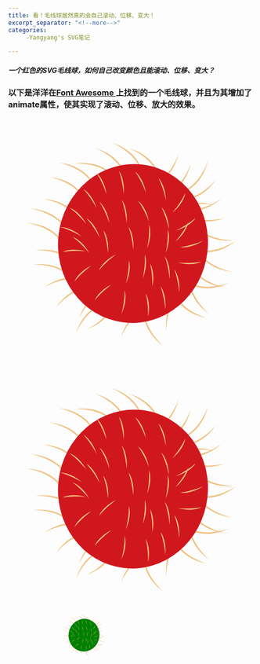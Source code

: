 ```yaml
---
title: 看！毛线球居然真的会自己滚动、位移、变大！
excerpt_separator: "<!--more-->"
categories:
     -Yangyang's SVG笔记

---
```


##### 一个红色的SVG毛线球，如何自己改变颜色且能滚动、位移、变大？
<!--more-->

### 以下是洋洋在[Font Awesome ](https://fontawesome.com/)上找到的一个毛线球，并且为其增加了animate属性，使其实现了滚动、位移、放大的效果。


<div>
	<svg t="1606134366955" class="icon" viewBox="0 0 1024 1024" version="1.1" xmlns="http://www.w3.org/2000/svg" p-id="5844" width="500" height="500"><path d="M371.76 335.7c8.38-30.75-25.58-134.24-158.12-150.23 48.52 12 106.37 37 136 85.3 7.71 13.72 15.95 37.23 22.12 64.93zM314.41 479.09c6.76-31.15-32.57-132.72-165.76-141.75 49.08 9.43 108.15 31.38 140.35 78.06 8.34 13.3 17.8 36.36 25.41 63.69zM561.18 276.62c13.59-28.84-1.88-136.62-129.63-175.41 45.7 20.23 98.33 54.9 119.17 107.63 5.16 14.84 9.19 39.44 10.46 67.78zM333.55 392.72c7.84-30.89-27.92-133.77-160.71-147.45 48.71 11.15 107 35.14 137.51 82.92 7.9 13.58 16.55 36.96 23.2 64.53zM259.54 519.11C266.3 488 227 386.39 93.78 377.36c49.07 9.44 108.15 31.38 140.32 78.06 8.37 13.3 17.83 36.36 25.44 63.69zM650.54 784.84c-28.59-14.1-136.66-0.5-177.64 126.54 21-45.33 56.61-97.35 109.69-117.26 14.93-4.91 39.59-8.51 67.95-9.28zM304.88 655.29c0.14-31.88-59.45-123-191.61-104.19 50-1 112.32 8.2 153.48 47.18 10.96 11.27 25.01 31.86 38.13 57.01zM473.31 711.2c-28.59-14.1-136.66-0.51-177.64 126.54 21-45.33 56.61-97.35 109.69-117.27 14.93-4.9 39.64-8.47 67.95-9.27zM292.12 715.32c0.13-31.88-59.45-123.05-191.61-104.19 50-1 112.31 8.2 153.48 47.18 11.01 11.27 25.01 31.86 38.13 57.01z" fill="#F1C182" p-id="5845"></path><path d="M635.2 300.38c13.59-28.83-1.89-136.64-129.63-175.41 45.69 20.24 98.32 54.91 119.16 107.63 5.17 14.84 9.2 39.4 10.47 67.78zM494.82 300.38c13.59-28.83-1.88-136.64-129.63-175.41 45.7 20.24 98.33 54.91 119.17 107.63 5.16 14.84 9.19 39.4 10.46 67.78zM655.4 438.64c4.31-31.58 76-113.57 204.25-76.51-49.34-7.92-112.36-7.5-158.56 25.36-12.41 9.64-29.19 28.07-45.69 51.15zM246.78 579.14C253.53 548 214.2 446.43 81 437.39c49.08 9.44 108.16 31.38 140.32 78.07 8.38 13.29 17.85 36.36 25.46 63.68zM403.65 719.13C380.05 697.7 272.43 681 198 791.81c32.71-37.78 81.25-78 137.76-82.49 15.72-0.6 40.42 2.74 67.89 9.81zM460.55 771.23c-28.59-14.1-136.66-0.5-177.64 126.54 21-45.33 56.61-97.35 109.69-117.26 14.93-4.91 39.59-8.51 67.95-9.28z" fill="#F1C182" p-id="5846"></path><path d="M469.5 293.84c0.14-31.88-59.45-123-191.61-104.19 50-1 112.32 8.21 153.49 47.18 10.95 11.27 25 31.86 38.12 57.01zM369.25 710.25c-14.35-28.46-108.83-82.64-218-5.84C195.3 680.85 255 660.73 309.4 676.76c14.87 5.07 36.74 17.04 59.85 33.49zM711.37 646.45c9.72 30.36 94.56 98.66 214.43 39.88-47.22 16.37-109.36 26.91-160.56 2.56-13.89-7.33-33.62-22.57-53.87-42.44z" fill="#F1C182" p-id="5847"></path><path d="M775.36 699.26c-31.83-1.81-126 52.93-114.07 185.89 1.64-49.94 14.07-111.73 55.15-150.8 11.82-10.35 33.12-23.3 58.92-35.09z" fill="#F1C182" p-id="5848"></path><path d="M683.28 669.54c-11 29.91 13.79 136 144.42 163.44-47.28-16.17-102.7-46.12-128.09-96.83-6.43-14.33-12.61-38.49-16.33-66.61zM735.18 520.24c16.3 27.39 114.34 74.85 217.91-9.38-42.33 26.57-100.5 50.81-155.87 38.61-15.22-4.02-37.84-14.47-62.04-29.23zM773.61 607.36c-22.24 22.84-42.7 129.81 65.46 208-36.62-34-75.09-83.92-77.63-140.56-0.05-15.66 4.14-40.23 12.17-67.44z" fill="#F1C182" p-id="5849"></path><path d="M756.27 395.65c-1.8 31.83 52.94 126 185.9 114.08-49.95-1.64-111.73-14.07-150.81-55.15-10.36-11.83-23.3-33.13-35.09-58.93zM583.66 742.44c-22.24 22.83-42.71 129.81 65.46 208-36.62-34-75.1-83.92-77.63-140.56-0.06-15.66 4.14-40.24 12.17-67.44zM595.81 328.56c29.5 12.06 136.36-9 168.38-138.63C746.38 236.62 714.51 291 663 314.56c-14.6 5.94-39 11.25-67.19 14zM544.76 287.28c29.51 12.07 136.36-9 168.38-138.62-17.81 46.69-49.68 101.06-101.24 124.63-14.55 5.93-38.9 11.25-67.14 13.99z" fill="#F1C182" p-id="5850"></path><path d="M667.27 317.3c29.51 12.07 136.36-9 168.38-138.63-17.81 46.69-49.65 101.06-101.24 124.64-14.55 5.93-38.9 11.24-67.14 13.99zM748.51 558.43c-7.84 30.89 27.92 133.77 160.71 147.44-48.71-11.14-107-35.13-137.51-82.91-7.9-13.58-16.55-36.96-23.2-64.53zM776.58 493.39c-7.84 30.9 27.92 133.77 160.72 147.45-48.72-11.14-107-35.13-137.51-82.91-7.91-13.59-16.56-36.93-23.21-64.54zM449.4 698.24c15.09 28.08 5.28 136.55-120.27 181.94 44.58-22.59 95.32-60 113.37-113.71 4.38-15.09 7.12-39.87 6.9-68.23z" fill="#F1C182" p-id="5851"></path><path d="M661.91 326.08c23.22 21.83 130.54 40.43 206.88-69.08-33.37 37.2-82.6 76.54-139.19 80.07-15.71 0.33-40.35-3.44-67.69-10.99zM696.2 351.71c5.95 31.32 81.84 109.45 208 65.72-48.86 10.49-111.82 13.37-159.67-17-12.93-9-30.65-26.53-48.33-48.72z" fill="#F1C182" p-id="5852"></path><path d="M673.84 352.59c17.25 26.8 116.88 70.81 217.45-17-41.38 28-98.67 54.29-154.42 44-15.32-3.44-38.33-13.06-63.03-27z" fill="#F1C182" p-id="5853"></path><path d="M481.722356 851.583541a313.29 331.43 7 1 0 80.782313-657.919142 313.29 331.43 7 1 0-80.782313 657.919142Z" fill="#D0171E" p-id="5854"></path><path d="M369.66 229c20.4 15.08 38.87 57.72 41 88.71 0.08-4.13-17.27-53.95-41-88.71z" fill="#F1C182" p-id="5855"></path><path d="M462.61 220.37c16.5 19.28 24.91 65 20 95.65 1.04-4.02-4.67-56.49-20-95.65zM531.16 223.87c21 14.23 41.2 56.08 44.57 87-0.07-4.21-19.44-53.28-44.57-87zM628.47 250.06c18.58 17.29 32.12 61.73 30.72 92.76 0.58-4.12-11.05-55.59-30.72-92.76zM782.9 416.93c-12.51 22.07-52.6 45.55-83.11 51.38 4.15-0.4 51.51-23.63 83.11-51.38zM314.57 296.55c22.64 11.46 48 50.41 55.23 80.61-0.59-4.16-26.03-50.35-55.23-80.61zM257.2 374.34c24.41 6.93 56.7 40.34 69.58 68.61-1.37-3.95-35.15-44.47-69.58-68.61zM218.62 454.59c25.28-2.11 67.28 17.77 89.29 39.69-2.67-3.21-48.56-29.23-89.29-39.69zM636.79 700.94c16.49 19.28 24.91 65 20 95.64 1.04-4.03-4.68-56.48-20-95.64zM721.2 537.39c24.74 5.62 69.1-8.21 94-26.84-3.13 2.8-52.2 22.17-94 26.84zM740.42 312.79c-2.21 25.27-28.95 63.28-54.28 81.25 3.61-2.04 37.06-42.89 54.28-81.25zM382 350.1c20.41 15.08 38.87 57.72 41 88.71 0.13-4.16-17.23-53.99-41-88.71zM475 341.43c16.5 19.28 24.91 65 20 95.65 1-4.08-4.68-56.49-20-95.65zM543.54 344.93c21 14.24 41.2 56.08 44.57 87-0.06-4.21-19.44-53.28-44.57-87zM640.86 371.12c18.57 17.29 32.11 61.74 30.71 92.77 0.58-4.13-11.05-55.6-30.71-92.77zM327 417.61c22.64 11.46 48 50.41 55.23 80.61-0.64-4.12-26.08-50.35-55.23-80.61zM269.58 495.4c24.41 6.94 56.7 40.35 69.58 68.61-1.37-3.94-35.16-44.47-69.58-68.61z" fill="#F1C182" p-id="5856"></path><path d="M752.81 433.85c-2.22 25.27-28.95 63.28-54.29 81.25 3.61-2.1 37.06-42.89 54.29-81.25zM807.35 598.47c-21.86 12.87-68.32 13.19-97.67 3 3.79 1.73 56.44 5.26 97.67-3zM571.1 569.55c10.27 23.2 5.23 69.39-8.27 97.36 2.17-3.57 11.72-55.45 8.27-97.36zM694.74 631c16.5 19.28 24.91 65 20 95.65 1.04-4.01-4.67-56.46-20-95.65zM575.37 731.75c14.23 21 17.47 67.36 9.15 97.29 1.48-3.9 1.69-56.66-9.15-97.29zM486.61 718.25c9.13 23.67 1.86 69.56-13 96.85 2.39-3.46 14.39-54.82 13-96.85zM228.11 557.8c22-12.58 68.49-12.27 97.7-1.69-3.81-1.77-56.36-6.01-97.7 1.69zM277.92 680.76c8.09-24 43-54.71 71.85-66.23-4 1.18-46.1 32.99-71.85 66.23zM362.5 759.24c8.09-24 43-54.71 71.85-66.23-4 1.18-46.1 32.99-71.85 66.23zM654.75 576c16.5 19.28 24.91 65 20 95.65 1.04-4.03-4.67-56.48-20-95.65zM589.07 444.62c10.27 23.2 5.23 69.4-8.27 97.37 2.2-3.57 11.72-55.46 8.27-97.37zM666.92 464.12c10.27 23.2 5.23 69.4-8.27 97.37 2.15-3.57 11.72-55.49 8.27-97.37zM502.75 453.32c16.5 19.28 24.91 65 20 95.65 1.04-4.04-4.67-56.49-20-95.65zM397 466.67c16.5 19.28 24.91 65 20 95.65 1.08-4.04-4.63-56.49-20-95.65zM593.34 606.82c14.23 21 17.47 67.37 9.15 97.29 1.51-3.89 1.69-56.65-9.15-97.29zM504.57 593.33c9.14 23.67 1.86 69.56-13 96.85 2.35-3.46 14.43-54.83 13-96.85zM380.46 634.31c8.1-24 43-54.71 71.85-66.22-3.99 1.17-46.09 32.98-71.85 66.22z" fill="#F1C182" p-id="5857"></path>
	</svg>
</div>

<div>	<svg t="1606134366955" class="icon" viewBox="0 0 1024 1024" version="1.1" xmlns="http://www.w3.org/2000/svg" p-id="5844" width="500" height="500"><path d="M371.76 335.7c8.38-30.75-25.58-134.24-158.12-150.23 48.52 12 106.37 37 136 85.3 7.71 13.72 15.95 37.23 22.12 64.93zM314.41 479.09c6.76-31.15-32.57-132.72-165.76-141.75 49.08 9.43 108.15 31.38 140.35 78.06 8.34 13.3 17.8 36.36 25.41 63.69zM561.18 276.62c13.59-28.84-1.88-136.62-129.63-175.41 45.7 20.23 98.33 54.9 119.17 107.63 5.16 14.84 9.19 39.44 10.46 67.78zM333.55 392.72c7.84-30.89-27.92-133.77-160.71-147.45 48.71 11.15 107 35.14 137.51 82.92 7.9 13.58 16.55 36.96 23.2 64.53zM259.54 519.11C266.3 488 227 386.39 93.78 377.36c49.07 9.44 108.15 31.38 140.32 78.06 8.37 13.3 17.83 36.36 25.44 63.69zM650.54 784.84c-28.59-14.1-136.66-0.5-177.64 126.54 21-45.33 56.61-97.35 109.69-117.26 14.93-4.91 39.59-8.51 67.95-9.28zM304.88 655.29c0.14-31.88-59.45-123-191.61-104.19 50-1 112.32 8.2 153.48 47.18 10.96 11.27 25.01 31.86 38.13 57.01zM473.31 711.2c-28.59-14.1-136.66-0.51-177.64 126.54 21-45.33 56.61-97.35 109.69-117.27 14.93-4.9 39.64-8.47 67.95-9.27zM292.12 715.32c0.13-31.88-59.45-123.05-191.61-104.19 50-1 112.31 8.2 153.48 47.18 11.01 11.27 25.01 31.86 38.13 57.01z" fill="#F1C182" p-id="5845"></path><path d="M635.2 300.38c13.59-28.83-1.89-136.64-129.63-175.41 45.69 20.24 98.32 54.91 119.16 107.63 5.17 14.84 9.2 39.4 10.47 67.78zM494.82 300.38c13.59-28.83-1.88-136.64-129.63-175.41 45.7 20.24 98.33 54.91 119.17 107.63 5.16 14.84 9.19 39.4 10.46 67.78zM655.4 438.64c4.31-31.58 76-113.57 204.25-76.51-49.34-7.92-112.36-7.5-158.56 25.36-12.41 9.64-29.19 28.07-45.69 51.15zM246.78 579.14C253.53 548 214.2 446.43 81 437.39c49.08 9.44 108.16 31.38 140.32 78.07 8.38 13.29 17.85 36.36 25.46 63.68zM403.65 719.13C380.05 697.7 272.43 681 198 791.81c32.71-37.78 81.25-78 137.76-82.49 15.72-0.6 40.42 2.74 67.89 9.81zM460.55 771.23c-28.59-14.1-136.66-0.5-177.64 126.54 21-45.33 56.61-97.35 109.69-117.26 14.93-4.91 39.59-8.51 67.95-9.28z" fill="#F1C182" p-id="5846"></path><path d="M469.5 293.84c0.14-31.88-59.45-123-191.61-104.19 50-1 112.32 8.21 153.49 47.18 10.95 11.27 25 31.86 38.12 57.01zM369.25 710.25c-14.35-28.46-108.83-82.64-218-5.84C195.3 680.85 255 660.73 309.4 676.76c14.87 5.07 36.74 17.04 59.85 33.49zM711.37 646.45c9.72 30.36 94.56 98.66 214.43 39.88-47.22 16.37-109.36 26.91-160.56 2.56-13.89-7.33-33.62-22.57-53.87-42.44z" fill="#F1C182" p-id="5847"></path><path d="M775.36 699.26c-31.83-1.81-126 52.93-114.07 185.89 1.64-49.94 14.07-111.73 55.15-150.8 11.82-10.35 33.12-23.3 58.92-35.09z" fill="#F1C182" p-id="5848"></path><path d="M683.28 669.54c-11 29.91 13.79 136 144.42 163.44-47.28-16.17-102.7-46.12-128.09-96.83-6.43-14.33-12.61-38.49-16.33-66.61zM735.18 520.24c16.3 27.39 114.34 74.85 217.91-9.38-42.33 26.57-100.5 50.81-155.87 38.61-15.22-4.02-37.84-14.47-62.04-29.23zM773.61 607.36c-22.24 22.84-42.7 129.81 65.46 208-36.62-34-75.09-83.92-77.63-140.56-0.05-15.66 4.14-40.23 12.17-67.44z" fill="#F1C182" p-id="5849"></path><path d="M756.27 395.65c-1.8 31.83 52.94 126 185.9 114.08-49.95-1.64-111.73-14.07-150.81-55.15-10.36-11.83-23.3-33.13-35.09-58.93zM583.66 742.44c-22.24 22.83-42.71 129.81 65.46 208-36.62-34-75.1-83.92-77.63-140.56-0.06-15.66 4.14-40.24 12.17-67.44zM595.81 328.56c29.5 12.06 136.36-9 168.38-138.63C746.38 236.62 714.51 291 663 314.56c-14.6 5.94-39 11.25-67.19 14zM544.76 287.28c29.51 12.07 136.36-9 168.38-138.62-17.81 46.69-49.68 101.06-101.24 124.63-14.55 5.93-38.9 11.25-67.14 13.99z" fill="#F1C182" p-id="5850"></path><path d="M667.27 317.3c29.51 12.07 136.36-9 168.38-138.63-17.81 46.69-49.65 101.06-101.24 124.64-14.55 5.93-38.9 11.24-67.14 13.99zM748.51 558.43c-7.84 30.89 27.92 133.77 160.71 147.44-48.71-11.14-107-35.13-137.51-82.91-7.9-13.58-16.55-36.96-23.2-64.53zM776.58 493.39c-7.84 30.9 27.92 133.77 160.72 147.45-48.72-11.14-107-35.13-137.51-82.91-7.91-13.59-16.56-36.93-23.21-64.54zM449.4 698.24c15.09 28.08 5.28 136.55-120.27 181.94 44.58-22.59 95.32-60 113.37-113.71 4.38-15.09 7.12-39.87 6.9-68.23z" fill="#F1C182" p-id="5851"></path><path d="M661.91 326.08c23.22 21.83 130.54 40.43 206.88-69.08-33.37 37.2-82.6 76.54-139.19 80.07-15.71 0.33-40.35-3.44-67.69-10.99zM696.2 351.71c5.95 31.32 81.84 109.45 208 65.72-48.86 10.49-111.82 13.37-159.67-17-12.93-9-30.65-26.53-48.33-48.72z" fill="#F1C182" p-id="5852"></path><path d="M673.84 352.59c17.25 26.8 116.88 70.81 217.45-17-41.38 28-98.67 54.29-154.42 44-15.32-3.44-38.33-13.06-63.03-27z" fill="#F1C182" p-id="5853"></path><path d="M481.722356 851.583541a313.29 331.43 7 1 0 80.782313-657.919142 313.29 331.43 7 1 0-80.782313 657.919142Z" fill="#D0171E" p-id="5854"></path><path d="M369.66 229c20.4 15.08 38.87 57.72 41 88.71 0.08-4.13-17.27-53.95-41-88.71z" fill="#F1C182" p-id="5855"></path><path d="M462.61 220.37c16.5 19.28 24.91 65 20 95.65 1.04-4.02-4.67-56.49-20-95.65zM531.16 223.87c21 14.23 41.2 56.08 44.57 87-0.07-4.21-19.44-53.28-44.57-87zM628.47 250.06c18.58 17.29 32.12 61.73 30.72 92.76 0.58-4.12-11.05-55.59-30.72-92.76zM782.9 416.93c-12.51 22.07-52.6 45.55-83.11 51.38 4.15-0.4 51.51-23.63 83.11-51.38zM314.57 296.55c22.64 11.46 48 50.41 55.23 80.61-0.59-4.16-26.03-50.35-55.23-80.61zM257.2 374.34c24.41 6.93 56.7 40.34 69.58 68.61-1.37-3.95-35.15-44.47-69.58-68.61zM218.62 454.59c25.28-2.11 67.28 17.77 89.29 39.69-2.67-3.21-48.56-29.23-89.29-39.69zM636.79 700.94c16.49 19.28 24.91 65 20 95.64 1.04-4.03-4.68-56.48-20-95.64zM721.2 537.39c24.74 5.62 69.1-8.21 94-26.84-3.13 2.8-52.2 22.17-94 26.84zM740.42 312.79c-2.21 25.27-28.95 63.28-54.28 81.25 3.61-2.04 37.06-42.89 54.28-81.25zM382 350.1c20.41 15.08 38.87 57.72 41 88.71 0.13-4.16-17.23-53.99-41-88.71zM475 341.43c16.5 19.28 24.91 65 20 95.65 1-4.08-4.68-56.49-20-95.65zM543.54 344.93c21 14.24 41.2 56.08 44.57 87-0.06-4.21-19.44-53.28-44.57-87zM640.86 371.12c18.57 17.29 32.11 61.74 30.71 92.77 0.58-4.13-11.05-55.6-30.71-92.77zM327 417.61c22.64 11.46 48 50.41 55.23 80.61-0.64-4.12-26.08-50.35-55.23-80.61zM269.58 495.4c24.41 6.94 56.7 40.35 69.58 68.61-1.37-3.94-35.16-44.47-69.58-68.61z" fill="#F1C182" p-id="5856"></path><path d="M752.81 433.85c-2.22 25.27-28.95 63.28-54.29 81.25 3.61-2.1 37.06-42.89 54.29-81.25zM807.35 598.47c-21.86 12.87-68.32 13.19-97.67 3 3.79 1.73 56.44 5.26 97.67-3zM571.1 569.55c10.27 23.2 5.23 69.39-8.27 97.36 2.17-3.57 11.72-55.45 8.27-97.36zM694.74 631c16.5 19.28 24.91 65 20 95.65 1.04-4.01-4.67-56.46-20-95.65zM575.37 731.75c14.23 21 17.47 67.36 9.15 97.29 1.48-3.9 1.69-56.66-9.15-97.29zM486.61 718.25c9.13 23.67 1.86 69.56-13 96.85 2.39-3.46 14.39-54.82 13-96.85zM228.11 557.8c22-12.58 68.49-12.27 97.7-1.69-3.81-1.77-56.36-6.01-97.7 1.69zM277.92 680.76c8.09-24 43-54.71 71.85-66.23-4 1.18-46.1 32.99-71.85 66.23zM362.5 759.24c8.09-24 43-54.71 71.85-66.23-4 1.18-46.1 32.99-71.85 66.23zM654.75 576c16.5 19.28 24.91 65 20 95.65 1.04-4.03-4.67-56.48-20-95.65zM589.07 444.62c10.27 23.2 5.23 69.4-8.27 97.37 2.2-3.57 11.72-55.46 8.27-97.37zM666.92 464.12c10.27 23.2 5.23 69.4-8.27 97.37 2.15-3.57 11.72-55.49 8.27-97.37zM502.75 453.32c16.5 19.28 24.91 65 20 95.65 1.04-4.04-4.67-56.49-20-95.65zM397 466.67c16.5 19.28 24.91 65 20 95.65 1.08-4.04-4.63-56.49-20-95.65zM593.34 606.82c14.23 21 17.47 67.37 9.15 97.29 1.51-3.89 1.69-56.65-9.15-97.29zM504.57 593.33c9.14 23.67 1.86 69.56-13 96.85 2.35-3.46 14.43-54.83 13-96.85zM380.46 634.31c8.1-24 43-54.71 71.85-66.22-3.99 1.17-46.09 32.98-71.85 66.22z" fill="#F1C182" p-id="5857"></path>
	<animatetransform
					  attributeName="transform"
					  attributeType="XML"
					  type="rotate"
					  from="0"
					  to="360"
					  begin="2s"
					  dur="10s"
					  repeatCount="indefinite">
		</animatetransform>
		</svg>
	</div>

<div>
	<svg t="1606134366955" class="icon" viewBox="0 0 1024 1024" version="1.1" xmlns="http://www.w3.org/2000/svg" p-id="5844" width="400" height="300"><path d="M371.76 335.7c8.38-30.75-25.58-134.24-158.12-150.23 48.52 12 106.37 37 136 85.3 7.71 13.72 15.95 37.23 22.12 64.93zM314.41 479.09c6.76-31.15-32.57-132.72-165.76-141.75 49.08 9.43 108.15 31.38 140.35 78.06 8.34 13.3 17.8 36.36 25.41 63.69zM561.18 276.62c13.59-28.84-1.88-136.62-129.63-175.41 45.7 20.23 98.33 54.9 119.17 107.63 5.16 14.84 9.19 39.44 10.46 67.78zM333.55 392.72c7.84-30.89-27.92-133.77-160.71-147.45 48.71 11.15 107 35.14 137.51 82.92 7.9 13.58 16.55 36.96 23.2 64.53zM259.54 519.11C266.3 488 227 386.39 93.78 377.36c49.07 9.44 108.15 31.38 140.32 78.06 8.37 13.3 17.83 36.36 25.44 63.69zM650.54 784.84c-28.59-14.1-136.66-0.5-177.64 126.54 21-45.33 56.61-97.35 109.69-117.26 14.93-4.91 39.59-8.51 67.95-9.28zM304.88 655.29c0.14-31.88-59.45-123-191.61-104.19 50-1 112.32 8.2 153.48 47.18 10.96 11.27 25.01 31.86 38.13 57.01zM473.31 711.2c-28.59-14.1-136.66-0.51-177.64 126.54 21-45.33 56.61-97.35 109.69-117.27 14.93-4.9 39.64-8.47 67.95-9.27zM292.12 715.32c0.13-31.88-59.45-123.05-191.61-104.19 50-1 112.31 8.2 153.48 47.18 11.01 11.27 25.01 31.86 38.13 57.01z" fill="#F1C182" p-id="5845"></path><path d="M635.2 300.38c13.59-28.83-1.89-136.64-129.63-175.41 45.69 20.24 98.32 54.91 119.16 107.63 5.17 14.84 9.2 39.4 10.47 67.78zM494.82 300.38c13.59-28.83-1.88-136.64-129.63-175.41 45.7 20.24 98.33 54.91 119.17 107.63 5.16 14.84 9.19 39.4 10.46 67.78zM655.4 438.64c4.31-31.58 76-113.57 204.25-76.51-49.34-7.92-112.36-7.5-158.56 25.36-12.41 9.64-29.19 28.07-45.69 51.15zM246.78 579.14C253.53 548 214.2 446.43 81 437.39c49.08 9.44 108.16 31.38 140.32 78.07 8.38 13.29 17.85 36.36 25.46 63.68zM403.65 719.13C380.05 697.7 272.43 681 198 791.81c32.71-37.78 81.25-78 137.76-82.49 15.72-0.6 40.42 2.74 67.89 9.81zM460.55 771.23c-28.59-14.1-136.66-0.5-177.64 126.54 21-45.33 56.61-97.35 109.69-117.26 14.93-4.91 39.59-8.51 67.95-9.28z" fill="#F1C182" p-id="5846"></path><path d="M469.5 293.84c0.14-31.88-59.45-123-191.61-104.19 50-1 112.32 8.21 153.49 47.18 10.95 11.27 25 31.86 38.12 57.01zM369.25 710.25c-14.35-28.46-108.83-82.64-218-5.84C195.3 680.85 255 660.73 309.4 676.76c14.87 5.07 36.74 17.04 59.85 33.49zM711.37 646.45c9.72 30.36 94.56 98.66 214.43 39.88-47.22 16.37-109.36 26.91-160.56 2.56-13.89-7.33-33.62-22.57-53.87-42.44z" fill="#F1C182" p-id="5847"></path><path d="M775.36 699.26c-31.83-1.81-126 52.93-114.07 185.89 1.64-49.94 14.07-111.73 55.15-150.8 11.82-10.35 33.12-23.3 58.92-35.09z" fill="#F1C182" p-id="5848"></path><path d="M683.28 669.54c-11 29.91 13.79 136 144.42 163.44-47.28-16.17-102.7-46.12-128.09-96.83-6.43-14.33-12.61-38.49-16.33-66.61zM735.18 520.24c16.3 27.39 114.34 74.85 217.91-9.38-42.33 26.57-100.5 50.81-155.87 38.61-15.22-4.02-37.84-14.47-62.04-29.23zM773.61 607.36c-22.24 22.84-42.7 129.81 65.46 208-36.62-34-75.09-83.92-77.63-140.56-0.05-15.66 4.14-40.23 12.17-67.44z" fill="#F1C182" p-id="5849"></path><path d="M756.27 395.65c-1.8 31.83 52.94 126 185.9 114.08-49.95-1.64-111.73-14.07-150.81-55.15-10.36-11.83-23.3-33.13-35.09-58.93zM583.66 742.44c-22.24 22.83-42.71 129.81 65.46 208-36.62-34-75.1-83.92-77.63-140.56-0.06-15.66 4.14-40.24 12.17-67.44zM595.81 328.56c29.5 12.06 136.36-9 168.38-138.63C746.38 236.62 714.51 291 663 314.56c-14.6 5.94-39 11.25-67.19 14zM544.76 287.28c29.51 12.07 136.36-9 168.38-138.62-17.81 46.69-49.68 101.06-101.24 124.63-14.55 5.93-38.9 11.25-67.14 13.99z" fill="#F1C182" p-id="5850"></path><path d="M667.27 317.3c29.51 12.07 136.36-9 168.38-138.63-17.81 46.69-49.65 101.06-101.24 124.64-14.55 5.93-38.9 11.24-67.14 13.99zM748.51 558.43c-7.84 30.89 27.92 133.77 160.71 147.44-48.71-11.14-107-35.13-137.51-82.91-7.9-13.58-16.55-36.96-23.2-64.53zM776.58 493.39c-7.84 30.9 27.92 133.77 160.72 147.45-48.72-11.14-107-35.13-137.51-82.91-7.91-13.59-16.56-36.93-23.21-64.54zM449.4 698.24c15.09 28.08 5.28 136.55-120.27 181.94 44.58-22.59 95.32-60 113.37-113.71 4.38-15.09 7.12-39.87 6.9-68.23z" fill="#F1C182" p-id="5851"></path><path d="M661.91 326.08c23.22 21.83 130.54 40.43 206.88-69.08-33.37 37.2-82.6 76.54-139.19 80.07-15.71 0.33-40.35-3.44-67.69-10.99zM696.2 351.71c5.95 31.32 81.84 109.45 208 65.72-48.86 10.49-111.82 13.37-159.67-17-12.93-9-30.65-26.53-48.33-48.72z" fill="#F1C182" p-id="5852"></path><path d="M673.84 352.59c17.25 26.8 116.88 70.81 217.45-17-41.38 28-98.67 54.29-154.42 44-15.32-3.44-38.33-13.06-63.03-27z" fill="#F1C182" p-id="5853"></path><path d="M481.722356 851.583541a313.29 331.43 7 1 0 80.782313-657.919142 313.29 331.43 7 1 0-80.782313 657.919142Z" fill="green" p-id="5854"></path><path d="M369.66 229c20.4 15.08 38.87 57.72 41 88.71 0.08-4.13-17.27-53.95-41-88.71z" fill="#F1C182" p-id="5855"></path><path d="M462.61 220.37c16.5 19.28 24.91 65 20 95.65 1.04-4.02-4.67-56.49-20-95.65zM531.16 223.87c21 14.23 41.2 56.08 44.57 87-0.07-4.21-19.44-53.28-44.57-87zM628.47 250.06c18.58 17.29 32.12 61.73 30.72 92.76 0.58-4.12-11.05-55.59-30.72-92.76zM782.9 416.93c-12.51 22.07-52.6 45.55-83.11 51.38 4.15-0.4 51.51-23.63 83.11-51.38zM314.57 296.55c22.64 11.46 48 50.41 55.23 80.61-0.59-4.16-26.03-50.35-55.23-80.61zM257.2 374.34c24.41 6.93 56.7 40.34 69.58 68.61-1.37-3.95-35.15-44.47-69.58-68.61zM218.62 454.59c25.28-2.11 67.28 17.77 89.29 39.69-2.67-3.21-48.56-29.23-89.29-39.69zM636.79 700.94c16.49 19.28 24.91 65 20 95.64 1.04-4.03-4.68-56.48-20-95.64zM721.2 537.39c24.74 5.62 69.1-8.21 94-26.84-3.13 2.8-52.2 22.17-94 26.84zM740.42 312.79c-2.21 25.27-28.95 63.28-54.28 81.25 3.61-2.04 37.06-42.89 54.28-81.25zM382 350.1c20.41 15.08 38.87 57.72 41 88.71 0.13-4.16-17.23-53.99-41-88.71zM475 341.43c16.5 19.28 24.91 65 20 95.65 1-4.08-4.68-56.49-20-95.65zM543.54 344.93c21 14.24 41.2 56.08 44.57 87-0.06-4.21-19.44-53.28-44.57-87zM640.86 371.12c18.57 17.29 32.11 61.74 30.71 92.77 0.58-4.13-11.05-55.6-30.71-92.77zM327 417.61c22.64 11.46 48 50.41 55.23 80.61-0.64-4.12-26.08-50.35-55.23-80.61zM269.58 495.4c24.41 6.94 56.7 40.35 69.58 68.61-1.37-3.94-35.16-44.47-69.58-68.61z" fill="#F1C182" p-id="5856"></path><path d="M752.81 433.85c-2.22 25.27-28.95 63.28-54.29 81.25 3.61-2.1 37.06-42.89 54.29-81.25zM807.35 598.47c-21.86 12.87-68.32 13.19-97.67 3 3.79 1.73 56.44 5.26 97.67-3zM571.1 569.55c10.27 23.2 5.23 69.39-8.27 97.36 2.17-3.57 11.72-55.45 8.27-97.36zM694.74 631c16.5 19.28 24.91 65 20 95.65 1.04-4.01-4.67-56.46-20-95.65zM575.37 731.75c14.23 21 17.47 67.36 9.15 97.29 1.48-3.9 1.69-56.66-9.15-97.29zM486.61 718.25c9.13 23.67 1.86 69.56-13 96.85 2.39-3.46 14.39-54.82 13-96.85zM228.11 557.8c22-12.58 68.49-12.27 97.7-1.69-3.81-1.77-56.36-6.01-97.7 1.69zM277.92 680.76c8.09-24 43-54.71 71.85-66.23-4 1.18-46.1 32.99-71.85 66.23zM362.5 759.24c8.09-24 43-54.71 71.85-66.23-4 1.18-46.1 32.99-71.85 66.23zM654.75 576c16.5 19.28 24.91 65 20 95.65 1.04-4.03-4.67-56.48-20-95.65zM589.07 444.62c10.27 23.2 5.23 69.4-8.27 97.37 2.2-3.57 11.72-55.46 8.27-97.37zM666.92 464.12c10.27 23.2 5.23 69.4-8.27 97.37 2.15-3.57 11.72-55.49 8.27-97.37zM502.75 453.32c16.5 19.28 24.91 65 20 95.65 1.04-4.04-4.67-56.49-20-95.65zM397 466.67c16.5 19.28 24.91 65 20 95.65 1.08-4.04-4.63-56.49-20-95.65zM593.34 606.82c14.23 21 17.47 67.37 9.15 97.29 1.51-3.89 1.69-56.65-9.15-97.29zM504.57 593.33c9.14 23.67 1.86 69.56-13 96.85 2.35-3.46 14.43-54.83 13-96.85zM380.46 634.31c8.1-24 43-54.71 71.85-66.22-3.99 1.17-46.09 32.98-71.85 66.22z" fill="#F1C182" p-id="5857"></path>
	<animateTransform
					  attributeName="transform"
					  attributeType="XML"
					  type="rotate"
					  from="0"
					  to="360"
					  begin="0s"
					  dur="10s"
					  repeatCount="indefinite">
		</animateTransform>
		<animate attributeName="x" attributeType="XML" begin="0s" dur="6s" fill="freeze" from="300" to="0" /> 
    <animate attributeName="y" attributeType="XML" begin="0s" dur="6s" fill="freeze" from="100" to="0" /> 
    <animate attributeName="width" attributeType="XML" begin="0s" dur="6s" fill="freeze" from="300" to="800" /> 
    <animate attributeName="height" attributeType="XML" begin="0s" dur="6s" fill="freeze" from="100" to="300" /> 
    <animateColor attributeName="fill" attributeType="CSS" from="lime" to="red" begin="2s" dur="4s" fill="freeze" />
    </svg>
</div>